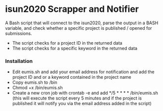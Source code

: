 # isun2020 Scrapper and Notifier
A Bash script that will connect to the isun2020, parse the output in a BASH variable, and check whether a specific project is published / opened for submissions.
* The script checks for a project ID in the returned data
* The script checks for a specific keyword in the returned data 
### Installation
* Edit eumis.sh and add your email address for notification and add the project ID and or a keyword contained in the project name
* Copy eumis.sh to /bin
* Chmod +x /bin/eumis.sh
* Create a new cron job with crontab -e and add */5 * * * * /bin/eumis.sh (this will execute the script every 5 minutes and if the project is published it will notify you via the email address added in the script)